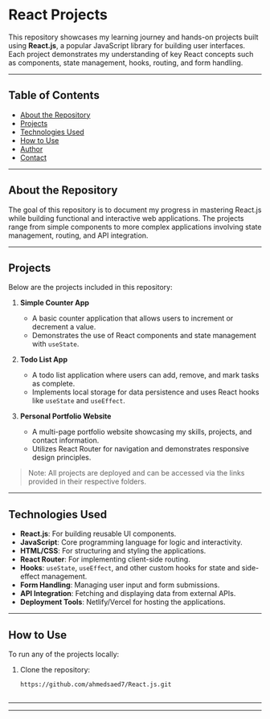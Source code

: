 # React Projects

This repository showcases my learning journey and hands-on projects built using **React.js**, a popular JavaScript library for building user interfaces. Each project demonstrates my understanding of key React concepts such as components, state management, hooks, routing, and form handling.

---

## Table of Contents
- [About the Repository](#about-the-repository)
- [Projects](#projects)
- [Technologies Used](#technologies-used)
- [How to Use](#how-to-use)
- [Author](#author)
- [Contact](#contact)

---

## About the Repository

The goal of this repository is to document my progress in mastering React.js while building functional and interactive web applications. The projects range from simple components to more complex applications involving state management, routing, and API integration.

---

## Projects

Below are the projects included in this repository:

1. **Simple Counter App**
   - A basic counter application that allows users to increment or decrement a value.
   - Demonstrates the use of React components and state management with `useState`.

2. **Todo List App**
   - A todo list application where users can add, remove, and mark tasks as complete.
   - Implements local storage for data persistence and uses React hooks like `useState` and `useEffect`.

3. **Personal Portfolio Website**
   - A multi-page portfolio website showcasing my skills, projects, and contact information.
   - Utilizes React Router for navigation and demonstrates responsive design principles.

> Note: All projects are deployed and can be accessed via the links provided in their respective folders.

---

## Technologies Used

- **React.js**: For building reusable UI components.
- **JavaScript**: Core programming language for logic and interactivity.
- **HTML/CSS**: For structuring and styling the applications.
- **React Router**: For implementing client-side routing.
- **Hooks**: `useState`, `useEffect`, and other custom hooks for state and side-effect management.
- **Form Handling**: Managing user input and form submissions.
- **API Integration**: Fetching and displaying data from external APIs.
- **Deployment Tools**: Netlify/Vercel for hosting the applications.

---

## How to Use

To run any of the projects locally:

1. Clone the repository:
   ```bash
   https://github.com/ahmedsaed7/React.js.git



---





---


